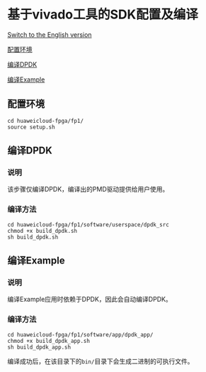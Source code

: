 基于vivado工具的SDK配置及编译
===========================
[Switch to the English version](./Vivado_based_SDK_Configuration_and_Compilation.md)

[配置环境](#a)

[编译DPDK](#b)

[编译Example](#c)

<a name="a"></a>
配置环境
------------
```
cd huaweicloud-fpga/fp1/
source setup.sh
```

<a name="b"></a>
编译DPDK
------------
### 说明
该步骤仅编译DPDK，编译出的PMD驱动提供给用户使用。

### 编译方法
```
cd huaweicloud-fpga/fp1/software/userspace/dpdk_src  
chmod +x build_dpdk.sh  
sh build_dpdk.sh 
```

<a name="c"></a>
编译Example
------------
### 说明
编译Example应用时依赖于DPDK，因此会自动编译DPDK。

### 编译方法

```
cd huaweicloud-fpga/fp1/software/app/dpdk_app/
chmod +x build_dpdk_app.sh 
sh build_dpdk_app.sh
```

编译成功后，在该目录下的`bin/`目录下会生成二进制的可执行文件。



